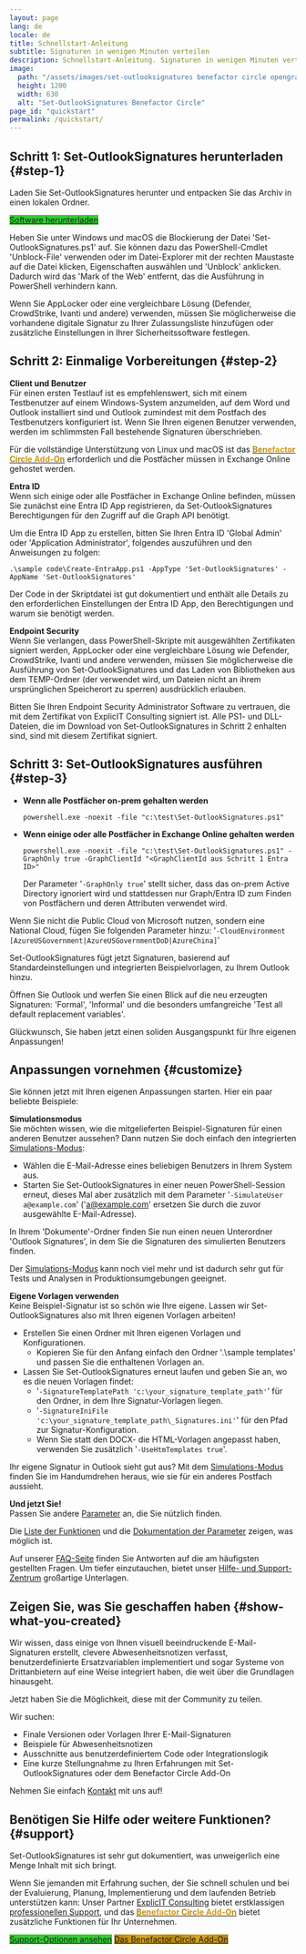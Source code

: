 ```yaml
---
layout: page
lang: de
locale: de
title: Schnellstart-Anleitung
subtitle: Signaturen in wenigen Minuten verteilen
description: Schnellstart-Anleitung. Signaturen in wenigen Minuten verteilen.
image:
  path: "/assets/images/set-outlooksignatures benefactor circle opengraph1200x630.png"
  height: 1200
  width: 630
  alt: "Set-OutlookSignatures Benefactor Circle"
page_id: "quickstart"
permalink: /quickstart/
---
```

## Schritt 1: Set-OutlookSignatures herunterladen {#step-1}
Laden Sie Set-OutlookSignatures herunter und entpacken Sie das Archiv in einen lokalen Ordner.

<p><a href="https://github.com/Set-OutlookSignatures/Set-OutlookSignatures/releases" class="button sos-download-link is-link is-normal is-hovered has-text-black has-text-weight-bold mtrcs-download" style="background-color: limegreen">Software herunterladen</a></p>

Heben Sie unter Windows und macOS die Blockierung der Datei 'Set-OutlookSignatures.ps1' auf. Sie können dazu das PowerShell-Cmdlet 'Unblock-File' verwenden oder im Datei-Explorer mit der rechten Maustaste auf die Datei klicken, Eigenschaften auswählen und 'Unblock' anklicken. Dadurch wird das 'Mark of the Web' entfernt, das die Ausführung in PowerShell verhindern kann.

Wenn Sie AppLocker oder eine vergleichbare Lösung (Defender, CrowdStrike, Ivanti und andere) verwenden, müssen Sie möglicherweise die vorhandene digitale Signatur zu Ihrer Zulassungsliste hinzufügen oder zusätzliche Einstellungen in Ihrer Sicherheitssoftware festlegen.


## Schritt 2: Einmalige Vorbereitungen {#step-2}
**Client und Benutzer**  
Für einen ersten Testlauf ist es empfehlenswert, sich mit einem Testbenutzer auf einem Windows-System anzumelden, auf dem Word und Outlook installiert sind und Outlook zumindest mit dem Postfach des Testbenutzers konfiguriert ist. Wenn Sie Ihren eigenen Benutzer verwenden, werden im schlimmsten Fall bestehende Signaturen überschrieben.

Für die vollständige Unterstützung von Linux und macOS ist das <a href="/benefactorcircle"><span style="font-weight: bold; background-image: linear-gradient(to right, darkgoldenrod, goldenrod, darkgoldenrod, goldenrod, darkgoldenrod); background-clip: text; color: transparent;">Benefactor Circle Add-On</span></a> erforderlich und die Postfächer müssen in Exchange Online gehostet werden.

**Entra ID**  
Wenn sich einige oder alle Postfächer in Exchange Online befinden, müssen Sie zunächst eine Entra ID App registrieren, da Set-OutlookSignatures Berechtigungen für den Zugriff auf die Graph API benötigt.

Um die Entra ID App zu erstellen, bitten Sie Ihren Entra ID 'Global Admin' oder 'Application Administrator', folgendes auszuführen und den Anweisungen zu folgen:
```
.\sample code\Create-EntraApp.ps1 -AppType 'Set-OutlookSignatures' -AppName 'Set-OutlookSignatures'
```

Der Code in der Skriptdatei ist gut dokumentiert und enthält alle Details zu den erforderlichen Einstellungen der Entra ID App, den Berechtigungen und warum sie benötigt werden.

**Endpoint Security**  
Wenn Sie verlangen, dass PowerShell-Skripte mit ausgewählten Zertifikaten signiert werden, AppLocker oder eine vergleichbare Lösung wie Defender, CrowdStrike, Ivanti und andere verwenden, müssen Sie möglicherweise die Ausführung von Set-OutlookSignatures und das Laden von Bibliotheken aus dem TEMP-Ordner (der verwendet wird, um Dateien nicht an ihrem ursprünglichen Speicherort zu sperren) ausdrücklich erlauben.

Bitten Sie Ihren Endpoint Security Administrator Software zu vertrauen, die mit dem Zertifikat von ExplicIT Consulting signiert ist. Alle PS1- und DLL-Dateien, die im Download von Set-OutlookSignatures in Schritt 2 enhalten sind, sind mit diesem Zertifikat signiert.


## Schritt 3: Set-OutlookSignatures ausführen  {#step-3}
- **Wenn alle Postfächer on-prem gehalten werden**
  ```
  powershell.exe -noexit -file "c:\test\Set-OutlookSignatures.ps1"
  ```

- **Wenn einige oder alle Postfächer in Exchange Online gehalten werden**
  ```
  powershell.exe -noexit -file "c:\test\Set-OutlookSignatures.ps1" -GraphOnly true -GraphClientId "<GraphClientId aus Schritt 1 Entra ID>"
  ```
  Der Parameter '`-GraphOnly true`' stellt sicher, dass das on-prem Active Directory ignoriert wird und stattdessen nur Graph/Entra ID zum Finden von Postfächern und deren Attributen verwendet wird.

Wenn Sie nicht die Public Cloud von Microsoft nutzen, sondern eine National Cloud, fügen Sie folgenden Parameter hinzu: '`-CloudEnvironment [AzureUSGovernment|AzureUSGovernmentDoD|AzureChina]`'

Set-OutlookSignatures fügt jetzt Signaturen, basierend auf Standardeinstellungen und integrierten Beispielvorlagen, zu Ihrem Outlook hinzu.

Öffnen Sie Outlook und werfen Sie einen Blick auf die neu erzeugten Signaturen: 'Formal', 'Informal' und die besonders umfangreiche 'Test all default replacement variables'.

Glückwunsch, Sie haben jetzt einen soliden Ausgangspunkt für Ihre eigenen Anpassungen!

## Anpassungen vornehmen {#customize}
Sie können jetzt mit Ihren eigenen Anpassungen starten. Hier ein paar beliebte Beispiele:

**Simulationsmodus**  
Sie möchten wissen, wie die mitgelieferten Beispiel-Signaturen für einen anderen Benutzer aussehen? Dann nutzen Sie doch einfach den integrierten [Simulations-Modus](/details/#11-simulation-mode):
- Wählen die E-Mail-Adresse eines beliebigen Benutzers in Ihrem System aus.
- Starten Sie Set-OutlookSignatures in einer neuen PowerShell-Session erneut, dieses Mal aber zusätzlich mit dem Parameter '`-SimulateUser a@example.com`' ('a@example.com' ersetzen Sie durch die zuvor ausgewählte E-Mail-Adresse).

In Ihrem 'Dokumente'-Ordner finden Sie nun einen neuen Unterordner 'Outlook Signatures', in dem Sie die Signaturen des simulierten Benutzers finden.

Der [Simulations-Modus](/details/#11-simulation-mode) kann noch viel mehr und ist dadurch sehr gut für Tests und Analysen in Produktionsumgebungen geeignet.

**Eigene Vorlagen verwenden**  
Keine Beispiel-Signatur ist so schön wie Ihre eigene. Lassen wir Set-OutlookSignatures also mit Ihren eigenen Vorlagen arbeiten!

- Erstellen Sie einen Ordner mit Ihren eigenen Vorlagen und Konfigurationen.  
  - Kopieren Sie für den Anfang einfach den Ordner '.\sample templates' und passen Sie die enthaltenen Vorlagen an.
- Lassen Sie Set-OutlookSignatures erneut laufen und geben Sie an, wo es die neuen Vorlagen findet:
  - '`-SignatureTemplatePath 'c:\your_signature_template_path'`' für den Ordner, in dem Ihre Signatur-Vorlagen liegen.
  - '`-SignatureIniFile 'c:\your_signature_template_path\_Signatures.ini'`' für den Pfad zur Signatur-Konfiguration.
  - Wenn Sie statt den DOCX- die HTML-Vorlagen angepasst haben, verwenden Sie zusätzlich '`-UseHtmTemplates true`'.

Ihr eigene Signatur in Outlook sieht gut aus? Mit dem [Simulations-Modus](/details/#11-simulation-mode) finden Sie im Handumdrehen heraus, wie sie für ein anderes Postfach aussieht.

**Und jetzt Sie!**  
Passen Sie andere [Parameter](/parameters) an, die Sie nützlich finden.

Die [Liste der Funktionen](/features) und die [Dokumentation der Parameter](/parameters) zeigen, was möglich ist.

Auf unserer [FAQ-Seite](/faq) finden Sie Antworten auf die am häufigsten gestellten Fragen. Um tiefer einzutauchen, bietet unser [Hilfe- und Support-Zentrum](/help) großartige Unterlagen.

## Zeigen Sie, was Sie geschaffen haben {#show-what-you-created}
Wir wissen, dass einige von Ihnen visuell beeindruckende E-Mail-Signaturen erstellt, clevere Abwesenheitsnotizen verfasst, benutzerdefinierte Ersatzvariablen implementiert und sogar Systeme von Drittanbietern auf eine Weise integriert haben, die weit über die Grundlagen hinausgeht.

Jetzt haben Sie die Möglichkeit, diese mit der Community zu teilen.

Wir suchen:
- Finale Versionen oder Vorlagen Ihrer E-Mail-Signaturen
- Beispiele für Abwesenheitsnotizen
- Ausschnitte aus benutzerdefiniertem Code oder Integrationslogik
- Eine kurze Stellungnahme zu Ihren Erfahrungen mit Set-OutlookSignatures oder dem Benefactor Circle Add-On

Nehmen Sie einfach [Kontakt](/contact) mit uns auf!

## Benötigen Sie Hilfe oder weitere Funktionen? {#support}
Set-OutlookSignatures ist sehr gut dokumentiert, was unweigerlich eine Menge Inhalt mit sich bringt.

Wenn Sie jemanden mit Erfahrung suchen, der Sie schnell schulen und bei der Evaluierung, Planung, Implementierung und dem laufenden Betrieb unterstützen kann: Unser Partner <a href="https://explicitconsulting.at">ExplicIT Consulting</a> bietet erstklassigen [professionellen Support](/support), und das <a href="/benefactorcircle"><span style="font-weight: bold; background-image: linear-gradient(to right, darkgoldenrod, goldenrod, darkgoldenrod, goldenrod, darkgoldenrod); background-clip: text; color: transparent;">Benefactor Circle Add-On</span></a> bietet zusätzliche Funktionen für Ihr Unternehmen.

<p>
  <div class="buttons">
    <a href="/support" class="button is-link is-normal is-hovered has-text-black has-text-weight-bold" style="background-color: limegreen">Support-Optionen ansehen</a>
    <a href="/benefactorcircle" class="button is-link is-normal is-hovered has-text-black has-text-weight-bold" style="background-image: linear-gradient(to right, darkgoldenrod, goldenrod, darkgoldenrod, goldenrod, darkgoldenrod)">Das Benefactor Circle Add-On</a>
  </div>
</p>
